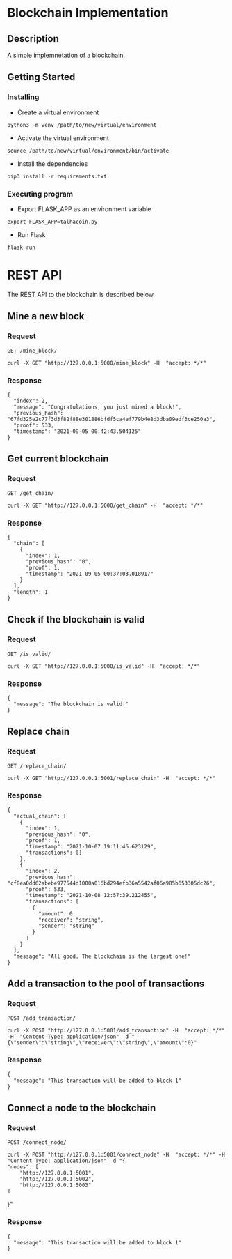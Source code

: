 # Blockchain Implementation

## Description

A simple implemnetation of a blockchain.

## Getting Started

### Installing

- Create a virtual environment

```
python3 -m venv /path/to/new/virtual/environment
```

- Activate the virtual environment

```
source /path/to/new/virtual/environment/bin/activate
```

- Install the dependencies

```
pip3 install -r requirements.txt
```

### Executing program

- Export FLASK_APP as an environment variable

```
export FLASK_APP=talhacoin.py
```

- Run Flask

```
flask run
```

# REST API

The REST API to the blockchain is described below.

## Mine a new block

### Request

`GET /mine_block/`

    curl -X GET "http://127.0.0.1:5000/mine_block" -H  "accept: */*"

### Response

```
{
  "index": 2,
  "message": "Congratulations, you just mined a block!",
  "previous_hash": "67fd325e2c77f3d3f82f88e301886bfdf5ca4ef779b4e8d3dba09edf3ce250a3",
  "proof": 533,
  "timestamp": "2021-09-05 00:42:43.504125"
}
```

## Get current blockchain

### Request

`GET /get_chain/`

    curl -X GET "http://127.0.0.1:5000/get_chain" -H  "accept: */*"

### Response

```
{
  "chain": [
    {
      "index": 1,
      "previous_hash": "0",
      "proof": 1,
      "timestamp": "2021-09-05 00:37:03.018917"
    }
  ],
  "length": 1
}
```

## Check if the blockchain is valid

### Request

`GET /is_valid/`

    curl -X GET "http://127.0.0.1:5000/is_valid" -H  "accept: */*"

### Response

```
{
  "message": "The blockchain is valid!"
}
```

## Replace chain

### Request

`GET /replace_chain/`

    curl -X GET "http://127.0.0.1:5001/replace_chain" -H  "accept: */*"

### Response

```
{
  "actual_chain": [
    {
      "index": 1,
      "previous_hash": "0",
      "proof": 1,
      "timestamp": "2021-10-07 19:11:46.623129",
      "transactions": []
    },
    {
      "index": 2,
      "previous_hash": "cf8ea0dd62abebe977544d1000a016bd294efb36a5542af06a985b653305dc26",
      "proof": 533,
      "timestamp": "2021-10-08 12:57:39.212455",
      "transactions": [
        {
          "amount": 0,
          "receiver": "string",
          "sender": "string"
        }
      ]
    }
  ],
  "message": "All good. The blockchain is the largest one!"
}
```

## Add a transaction to the pool of transactions

### Request

`POST /add_transaction/`

    curl -X POST "http://127.0.0.1:5001/add_transaction" -H  "accept: */*" -H  "Content-Type: application/json" -d "{\"sender\":\"string\",\"receiver\":\"string\",\"amount\":0}"

### Response

```
{
  "message": "This transaction will be added to block 1"
}
```

## Connect a node to the blockchain

### Request

`POST /connect_node/`

    curl -X POST "http://127.0.0.1:5001/connect_node" -H  "accept: */*" -H  "Content-Type: application/json" -d "{
    "nodes": [
    	"http://127.0.0.1:5001",
    	"http://127.0.0.1:5002",
    	"http://127.0.0.1:5003"
    ]

}"

### Response

```
{
  "message": "This transaction will be added to block 1"
}
```
